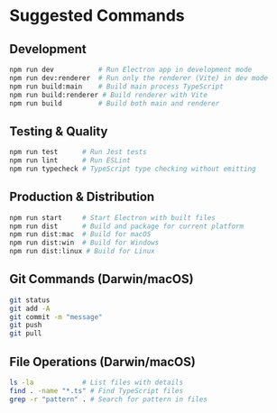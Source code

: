 # Suggested Commands

## Development
```bash
npm run dev           # Run Electron app in development mode
npm run dev:renderer  # Run only the renderer (Vite) in dev mode
npm run build:main    # Build main process TypeScript
npm run build:renderer # Build renderer with Vite
npm run build         # Build both main and renderer
```

## Testing & Quality
```bash
npm run test      # Run Jest tests
npm run lint      # Run ESLint
npm run typecheck # TypeScript type checking without emitting
```

## Production & Distribution
```bash
npm run start     # Start Electron with built files
npm run dist      # Build and package for current platform
npm run dist:mac  # Build for macOS
npm run dist:win  # Build for Windows
npm run dist:linux # Build for Linux
```

## Git Commands (Darwin/macOS)
```bash
git status
git add -A
git commit -m "message"
git push
git pull
```

## File Operations (Darwin/macOS)
```bash
ls -la            # List files with details
find . -name "*.ts" # Find TypeScript files
grep -r "pattern" . # Search for pattern in files
```